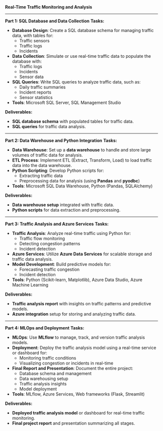 **Real-Time Traffic Monitoring and Analysis**

---

**Part 1: SQL Database and Data Collection**
**Tasks:**
- **Database Design**: Create a SQL database schema for managing traffic data, with tables for:
  - Traffic sensors
  - Traffic logs
  - Incidents
- **Data Collection**: Simulate or use real-time traffic data to populate the database with:
  - Traffic logs
  - Incidents
  - Sensor data
- **SQL Queries**: Write SQL queries to analyze traffic data, such as:
  - Daily traffic summaries
  - Incident reports
  - Sensor statistics
- **Tools**: Microsoft SQL Server, SQL Management Studio

**Deliverables:**
- **SQL database schema** with populated tables for traffic data.
- **SQL queries** for traffic data analysis.

---

**Part 2: Data Warehouse and Python Integration**
**Tasks:**
- **Data Warehouse**: Set up a **data warehouse** to handle and store large volumes of traffic data for analysis.
- **ETL Process**: Implement ETL (Extract, Transform, Load) to load traffic data into the data warehouse.
- **Python Scripting**: Develop Python scripts for:
  - Extracting traffic data
  - Preprocessing data for analysis (using **Pandas** and **pyodbc**)
- **Tools**: Microsoft SQL Data Warehouse, Python (Pandas, SQLAlchemy)

**Deliverables:**
- **Data warehouse setup** integrated with traffic data.
- **Python scripts** for data extraction and preprocessing.

---

**Part 3: Traffic Analysis and Azure Services**
**Tasks:**
- **Traffic Analysis**: Analyze real-time traffic using Python for:
  - Traffic flow monitoring
  - Detecting congestion patterns
  - Incident detection
- **Azure Services**: Utilize **Azure Data Services** for scalable storage and traffic data analysis.
- **Model Development**: Build predictive models for:
  - Forecasting traffic congestion
  - Incident detection
- **Tools**: Python (Scikit-learn, Matplotlib), Azure Data Studio, Azure Machine Learning

**Deliverables:**
- **Traffic analysis report** with insights on traffic patterns and predictive models.
- **Azure integration** setup for storing and analyzing traffic data.

---

**Part 4: MLOps and Deployment**
**Tasks:**
- **MLOps**: Use **MLflow** to manage, track, and version traffic analysis models.
- **Deployment**: Deploy the traffic analysis model using a real-time service or dashboard for:
  - Monitoring traffic conditions
  - Visualizing congestion or incidents in real-time
- **Final Report and Presentation**: Document the entire project:
  - Database schema and management
  - Data warehousing setup
  - Traffic analysis insights
  - Model deployment
- **Tools**: MLflow, Azure Services, Web frameworks (Flask, Streamlit)

**Deliverables:**
- **Deployed traffic analysis model** or dashboard for real-time traffic monitoring.
- **Final project report** and presentation summarizing all stages.
